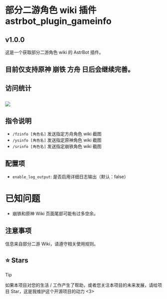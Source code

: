 # 部分二游角色 wiki 插件 astrbot_plugin_gameinfo

## v1.0.0

这是一个获取部分二游角色 wiki 的 AstrBot 插件。

## 目前仅支持原神 崩铁 方舟 日后会继续完善。

## 访问统计

## <a href="https://count.getloli.com/"><img src="https://count.getloli.com/get/@:astrbot_plugin_gameinfo?theme=rule34"></a>

## 指令说明

- `/fzinfo [角色名]` 发送指定方舟角色 wiki 截图
- `/ysinfo [角色名]` 发送指定原神角色 wiki 截图
- `/srinfo [角色名]` 发送指定崩铁角色 wiki 截图

## 配置项

- `enable_log_output`: 是否启用详细日志输出（默认：false）

# 已知问题

- 崩铁和原神 Wiki 页面尾部可能有过多空余。

## 注意事项

信息来自部分二游 Wiki，请遵守相关使用规则。

## ⭐ Stars

> [!TIP]
> 如果本项目对您的生活 / 工作产生了帮助，或者您关注本项目的未来发展，请给项目 Star，这是我维护这个开源项目的动力 <3>
